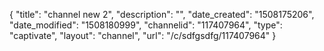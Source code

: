 {
    "title": "channel new 2",
    "description": "",
    "date_created": "1508175206",
    "date_modified": "1508180999",
    "channelid": "117407964",
    "type": "captivate",
    "layout": "channel",
    "url": "\/c\/sdfgsdfg\/117407964"
}